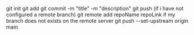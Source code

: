 git init
git add
git commit -m "title" -m "description"
git push
    (if i have not configured a remote branch)
        git remote add repoName repoLink
    if my branch does not exists on the remote server
        git push --set-upstream origin main